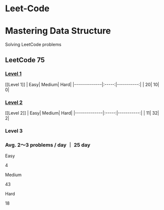 # Leet-Code

# Mastering Data Structure

Solving LeetCode problems 

##  LeetCode 75 

###   [Level 1](https://github.com/from-iqwerty-import-IQ/Leet-Code/blob/main/LeetCode%2075/Level%201.md)
[[Level 1]]
| Easy| Medium| Hard|
|--------------|:-----:|-----------:|
| 20| 10| 0|


### [Level 2]()
[[Level 2]]
| Easy| Medium| Hard|
|--------------|:-----:|-----------:|
| 11| 32| 2|


###  Level 3

### Avg. 2～3 problems / day ｜ 25 day

Easy

4

Medium

43

Hard

18